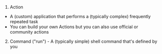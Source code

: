 1. Action
  - A (custom) application that performs a (typically complex) frequently repeated task
  - You can build your own Actions but you can also use official or community actions
2. Command ("run") - A (typically simple) shell command that's defined by you